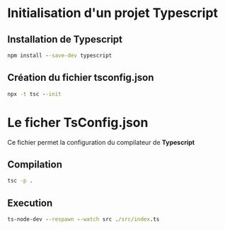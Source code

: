 # Initialisation d'un projet Typescript
## Installation de Typescript
```cmd
npm install --save-dev typescript
```
## Création du fichier tsconfig.json
```cmd
npx -t tsc --init
```

# Le ficher TsConfig.json
Ce fichier permet la configuration du compilateur de **Typescript** 

## Compilation
```cmd
tsc -p .
```

## Execution
```cmd
ts-node-dev --respawn --watch src ./src/index.ts
```
